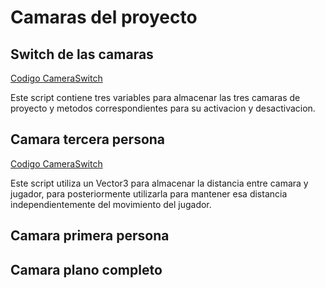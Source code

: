 # Camaras del proyecto

## Switch de las camaras 

[Codigo CameraSwitch](Assets/Scripts/CameraSwitch.cs)

Este script contiene tres variables para almacenar las tres camaras de proyecto y metodos correspondientes para su activacion y desactivacion.

## Camara tercera persona

[Codigo CameraSwitch](Assets/Scripts/CameraController.cs)

Este script utiliza un Vector3 para almacenar la distancia entre camara y jugador, para posteriormente utilizarla para mantener esa distancia independientemente del movimiento del jugador.

## Camara primera persona

## Camara plano completo
